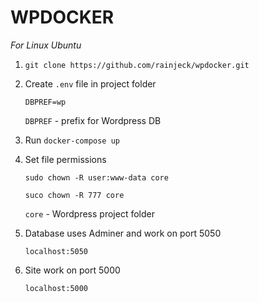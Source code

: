 # WPDOCKER

*For Linux Ubuntu*

1. `git clone https://github.com/rainjeck/wpdocker.git`

2. Create `.env` file in project folder

	`DBPREF=wp`

	`DBPREF` - prefix for Wordpress DB

3. Run `docker-compose up`

4. Set file permissions

	`sudo chown -R user:www-data core`

	`suco chown -R 777 core`

	`core` - Wordpress project folder


5. Database uses Adminer and work on port 5050

	`localhost:5050`

6. Site work on port 5000

	`localhost:5000`